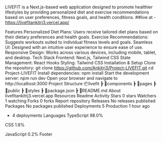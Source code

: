 LIVEFIT is a Next.js-based web application designed to promote healthier lifestyles by providing personalized diet and exercise recommendations based on user preferences, fitness goals, and health conditions. ##live at - https://livefitankitrj3.vercel.app/

Features
Personalized Diet Plans: Users receive tailored diet plans based on their dietary preferences and health goals.
Exercise Recommendations: Suggests workouts suited to individual fitness levels and goals.
Seamless UI: Designed with an intuitive user experience to ensure ease of use.
Responsive Design: Works across various devices, including mobile, tablet, and desktop.
Tech Stack
Frontend: Next.js, Tailwind CSS
State Management: React Hooks
Styling: Tailwind CSS
Installation & Setup
Clone the repository:
git clone https://github.com/Ankitrj3/Project-LIVEFIT.git
cd Project-LIVEFIT
Install dependencies:
npm install
Start the development server:
npm run dev
Open your browser and navigate to http://localhost:3000
Project Structure
📦livefit
 ┣ 📂components
 ┣ 📂pages
 ┣ 📂public
 ┣ 📂styles
 ┣ 📜package.json
 ┣ 📜README.md
About
livefitankitrj3.vercel.app
Resources
 Readme
 Activity
Stars
 0 stars
Watchers
 1 watching
Forks
 0 forks
Report repository
Releases
No releases published
Packages
No packages published
Deployments
5
 Production 1 hour ago
+ 4 deployments
Languages
TypeScript
98.0%
 
CSS
1.8%
 
JavaScript
0.2%
Footer
